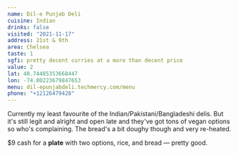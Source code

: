 ```yaml
---
name: Dil-e Punjab Deli
cuisine: Indian
drinks: false
visited: "2021-11-17"
address: 21st & 9th
area: Chelsea
taste: 1
sgfi: pretty decent curries at a more than decent price
value: 2
lat: 40.74485353668447
lon: -74.00223679847653
menu: dil-epunjabdeli.techmercy.com/menu
phone: "+12126479428"
---
```


Currently my least favourite of the Indian/Pakistani/Bangladeshi delis. But it's still legit and alright and open late and they've got tons of vegan options so who's complaining. The bread's a bit doughy though and very re-heated.

$9 cash for a **plate** with two options, rice, and bread — pretty good.
